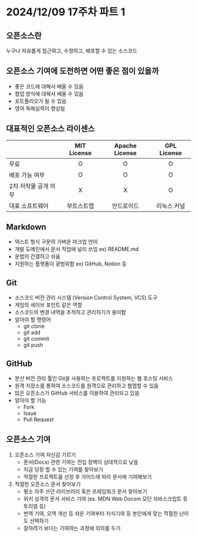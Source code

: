 # 2024/12/09 17주차 파트 1

## 오픈소스란

누구나 자유롭게 접근하고, 수정하고, 배포할 수 있는  소스코드

## 오픈소스 기여에 도전하면 어떤 좋은 점이 있을까

- 좋은 코드에 대해서 배울 수 있음
- 협업 방식에 대해서 배울 수 있음
- 포트폴리오가 될 수 있음
- 영어 독해실력이 향상됨

## 대표적인 오픈소스 라이센스

||MIT License|Apache License|GPL License|
|---|:---:|:---:|:---:|
|무료|O|O|O|
|배포 가능 여부|O|O|O|
|2차 저작물 공개 의무|X|X|O|
|대표 소프트웨어|부트스트랩|안드로이드|리눅스 커널|

## Markdown

- 텍스트 형식 구문의 가벼운 마크업 언어
- 개발 도메인에서 문서 작업에 널리 쓰임 ex) README.md
- 문법이 간결하고 쉬움
- 지원하는 플랫폼이 광범위함 ex) GitHub, Notion 등

## Git

- 소스코드 버전 관리 시스템 (Version Control System, VCS) 도구
- 게임의 세이브 포인트 같은 역할
- 소스코드의 변경 내역을 추적하고 관리하기가 용이함
- 알아야 할 명령어
  - git clone
  - git add
  - git commit
  - git push

## GitHub

- 분산 버전 관리 툴인 Git을 사용하는 프로젝트를 지원하는 웹 호스팅 서비스
- 원격 저장소를 통하여 소스코드를 원격으로 관리하고 협엽할 수 있음
- 많은 오픈소스가 GitHub 서비스를 이용하여 관리되고 있음
- 알아야 할 기능
  - Fork
  - Issue
  - Pull Request

## 오픈소스 기여

1. 오픈소스 기여 자신감 기르기
    - 문서(Docs) 관련 기여는 진입 장벽이 상대적으로 낮음
    - 지금 당장 할 수 있는 기여를 찾아보기
    - 적절한 프로젝트를 선정 후 가이드에 따라 문서에 기여해보기
1. 적절한 오픈소스 문서 찾아보기
    - 평소 자주 쓰던 라이브러리 혹은 프레임워크 문서 찾아보기
    - 위키 성격의 문서 서비스 기여 (ex. MDN Web Docsm 모던 자바스크립트 튜토리얼 등)
    - 번역 기여, 오역 개선 등 쉬운 기여부터 지식기여 등 본인에게 맞는 적절한 난이도 선택하기
    - 잘하려기 보다는 기여하는 과정에 의의를 두기

